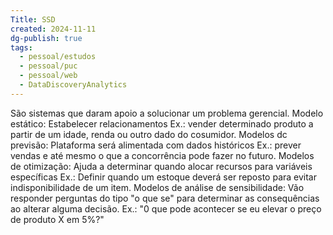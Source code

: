 ```yaml
---
Title: SSD
created: 2024-11-11
dg-publish: true
tags:
  - pessoal/estudos
  - pessoal/puc
  - pessoal/web
  - DataDiscoveryAnalytics
---
```

São sistemas que daram apoio a solucionar um problema gerencial.
Modelo estático:
    Estabelecer relacionamentos
    Ex.: vender determinado produto a partir de um idade, renda ou outro
    dado do cosumidor.
Modelos dc previsão:
    Plataforma será alimentada com dados históricos
    Ex.: prever vendas e até mesmo o que a concorrência pode fazer no futuro.
Modelos de otimização:
    Ajuda a determinar quando alocar recursos para variáveis específicas
    Ex.: Definir quando um estoque deverá ser reposto para evitar     indisponibilidade de um item.
Modelos de análise de sensibilidade:
    Vão responder perguntas do tipo "o que se" para determinar as consequências ao alterar alguma decisão.
    Ex.: "0 que pode acontecer se eu elevar o preço de produto X em 5%?"